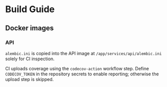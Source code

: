 # Build Guide

## Docker images

### API

`alembic.ini` is copied into the API image at `/app/services/api/alembic.ini` solely for CI inspection.

CI uploads coverage using the `codecov-action` workflow step. Define `CODECOV_TOKEN` in the repository secrets to enable reporting; otherwise the upload step is skipped.

